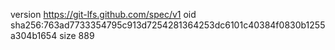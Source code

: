 version https://git-lfs.github.com/spec/v1
oid sha256:763ad7733354795c913d7254281364253dc6101c40384f0830b1255a304b1654
size 889
